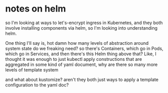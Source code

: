 # notes on helm

so I'm looking at ways to let's-encrypt ingress in Kubernetes, and they both involve installing components via helm, so I'm looking into understanding helm.

One thing I'll say is, hot damn how many levels of abstraction around system state do we freaking need? so there's Containers, which go in Pods, which go in Services, and then there's this Helm thing above that? Like, I thought it was enough to just kubectl apply constructions that are aggregated in some kind of yaml document, why are there so many more levels of template system

and what about kustomize? aren't they both just ways to apply a template configuration to the yaml doc?
